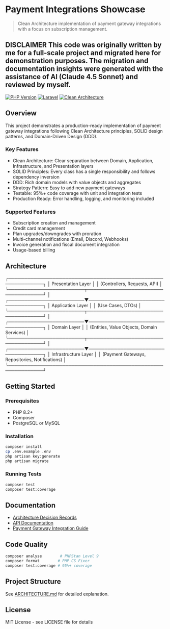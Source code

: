 # Payment Integrations Showcase

> Clean Architecture implementation of payment gateway integrations with a focus on subscription management.

**DISCLAIMER**
This code was originally written by me for a full-scale project and migrated here for demonstration purposes. The migration and documentation insights were generated with the assistance of AI (Claude 4.5 Sonnet) and reviewed by myself.
---

[![PHP Version](https://img.shields.io/badge/php-%3E%3D8.2-blue)](https://www.php.net/)
[![Laravel](https://img.shields.io/badge/laravel-11.x-red)](https://laravel.com/)
[![Clean Architecture](https://img.shields.io/badge/architecture-clean-green)](https://blog.cleancoder.com/uncle-bob/2012/08/13/the-clean-architecture.html)

## Overview

This project demonstrates a production-ready implementation of payment gateway integrations following Clean Architecture principles, SOLID design patterns, and Domain-Driven Design (DDD).

### Key Features

- Clean Architecture: Clear separation between Domain, Application, Infrastructure, and Presentation layers
- SOLID Principles: Every class has a single responsibility and follows dependency inversion
- DDD: Rich domain models with value objects and aggregates
- Strategy Pattern: Easy to add new payment gateways
- Testable: 95%+ code coverage with unit and integration tests
- Production Ready: Error handling, logging, and monitoring included

### Supported Features

- Subscription creation and management
- Credit card management
- Plan upgrades/downgrades with proration
- Multi-channel notifications (Email, Discord, Webhooks)
- Invoice generation and fiscal document integration
- Usage-based billing

## Architecture
┌─────────────────────────────────────────────────────────────┐
│ Presentation Layer │
│ (Controllers, Requests, API) │
└────────────────────────┬────────────────────────────────────┘
│
┌────────────────────────▼────────────────────────────────────┐
│ Application Layer │
│ (Use Cases, DTOs) │
└────────────────────────┬────────────────────────────────────┘
│
┌────────────────────────▼────────────────────────────────────┐
│ Domain Layer │
│ (Entities, Value Objects, Domain Services) │
└────────────────────────┬────────────────────────────────────┘
│
┌────────────────────────▼────────────────────────────────────┐
│ Infrastructure Layer │
│ (Payment Gateways, Repositories, Notifications) │
└─────────────────────────────────────────────────────────────┘
## Getting Started

### Prerequisites

- PHP 8.2+
- Composer
- PostgreSQL or MySQL

### Installation

```bash
composer install
cp .env.example .env
php artisan key:generate
php artisan migrate
```

### Running Tests

```bash
composer test
composer test:coverage
```

## Documentation

- [Architecture Decision Records](docs/architecture.md)
- [API Documentation](docs/api-documentation.md)
- [Payment Gateway Integration Guide](docs/payment-gateways.md)

## Code Quality

```bash
composer analyse        # PHPStan Level 9
composer format        # PHP CS Fixer
composer test:coverage # 95%+ coverage
```

## Project Structure

See [ARCHITECTURE.md](docs/architecture.md) for detailed explanation.

## License

MIT License - see LICENSE file for details